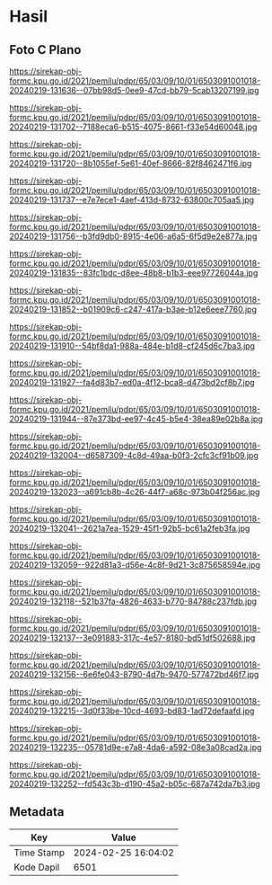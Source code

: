 # Hasil

## Foto C Plano

https://sirekap-obj-formc.kpu.go.id/2021/pemilu/pdpr/65/03/09/10/01/6503091001018-20240219-131636--07bb98d5-0ee9-47cd-bb79-5cab13207199.jpg

https://sirekap-obj-formc.kpu.go.id/2021/pemilu/pdpr/65/03/09/10/01/6503091001018-20240219-131702--7188eca6-b515-4075-8661-f33e54d60048.jpg

https://sirekap-obj-formc.kpu.go.id/2021/pemilu/pdpr/65/03/09/10/01/6503091001018-20240219-131720--8b1055ef-5e61-40ef-8666-82f8462471f6.jpg

https://sirekap-obj-formc.kpu.go.id/2021/pemilu/pdpr/65/03/09/10/01/6503091001018-20240219-131737--e7e7ece1-4aef-413d-8732-63800c705aa5.jpg

https://sirekap-obj-formc.kpu.go.id/2021/pemilu/pdpr/65/03/09/10/01/6503091001018-20240219-131756--b3fd9db0-8915-4e06-a6a5-6f5d9e2e877a.jpg

https://sirekap-obj-formc.kpu.go.id/2021/pemilu/pdpr/65/03/09/10/01/6503091001018-20240219-131835--83fc1bdc-d8ee-48b8-b1b3-eee97726044a.jpg

https://sirekap-obj-formc.kpu.go.id/2021/pemilu/pdpr/65/03/09/10/01/6503091001018-20240219-131852--b01909c6-c247-417a-b3ae-b12e6eee7760.jpg

https://sirekap-obj-formc.kpu.go.id/2021/pemilu/pdpr/65/03/09/10/01/6503091001018-20240219-131910--54bf8da1-988a-484e-b1d8-cf245d6c7ba3.jpg

https://sirekap-obj-formc.kpu.go.id/2021/pemilu/pdpr/65/03/09/10/01/6503091001018-20240219-131927--fa4d83b7-ed0a-4f12-bca8-d473bd2cf8b7.jpg

https://sirekap-obj-formc.kpu.go.id/2021/pemilu/pdpr/65/03/09/10/01/6503091001018-20240219-131944--87e373bd-ee97-4c45-b5e4-38ea89e02b8a.jpg

https://sirekap-obj-formc.kpu.go.id/2021/pemilu/pdpr/65/03/09/10/01/6503091001018-20240219-132004--d6587309-4c8d-49aa-b0f3-2cfc3cf91b09.jpg

https://sirekap-obj-formc.kpu.go.id/2021/pemilu/pdpr/65/03/09/10/01/6503091001018-20240219-132023--a691cb8b-4c26-44f7-a68c-973b04f256ac.jpg

https://sirekap-obj-formc.kpu.go.id/2021/pemilu/pdpr/65/03/09/10/01/6503091001018-20240219-132041--2621a7ea-1529-45f1-92b5-bc61a2feb3fa.jpg

https://sirekap-obj-formc.kpu.go.id/2021/pemilu/pdpr/65/03/09/10/01/6503091001018-20240219-132059--922d81a3-d56e-4c8f-9d21-3c875658594e.jpg

https://sirekap-obj-formc.kpu.go.id/2021/pemilu/pdpr/65/03/09/10/01/6503091001018-20240219-132118--521b37fa-4826-4633-b770-84788c237fdb.jpg

https://sirekap-obj-formc.kpu.go.id/2021/pemilu/pdpr/65/03/09/10/01/6503091001018-20240219-132137--3e091883-317c-4e57-8180-bd51df502688.jpg

https://sirekap-obj-formc.kpu.go.id/2021/pemilu/pdpr/65/03/09/10/01/6503091001018-20240219-132156--6e6fe043-8790-4d7b-9470-577472bd46f7.jpg

https://sirekap-obj-formc.kpu.go.id/2021/pemilu/pdpr/65/03/09/10/01/6503091001018-20240219-132215--3d0f33be-10cd-4693-bd83-1ad72defaafd.jpg

https://sirekap-obj-formc.kpu.go.id/2021/pemilu/pdpr/65/03/09/10/01/6503091001018-20240219-132235--05781d9e-e7a8-4da6-a592-08e3a08cad2a.jpg

https://sirekap-obj-formc.kpu.go.id/2021/pemilu/pdpr/65/03/09/10/01/6503091001018-20240219-132252--fd543c3b-d190-45a2-b05c-687a742da7b3.jpg


## Metadata

| Key        | Value               |
| ---------- | ------------------- |
| Time Stamp | 2024-02-25 16:04:02 |
| Kode Dapil | 6501                |



